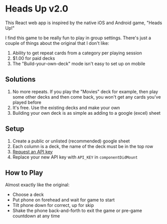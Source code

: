 # Heads Up v2.0

This React web app is inspired by the native iOS and Android game, "Heads Up!"

I find this game to be really fun to play in group settings. There's just a couple of things about the original that I don't like:

1. Ability to get repeat cards from a category per playing session
2. $1.00 for paid decks
3. The "Build-your-own-deck" mode isn't easy to set up on mobile

## Solutions

1. No more repeats. If you play the "Movies" deck for example, then play some other decks and then come back, you won't get any cards you've played before
2. It's free. Use the existing decks and make your own
3. Building your own deck is as simple as adding to a google (excel) sheet

## Setup
1. Create a public or unlisted (recommended) google sheet
2. Each column is a deck, the name of the deck must be in the top row
3. [Request an API key][1]
4. Replace your new API key with `API_KEY` in `componentDidMount`

## How to Play

Almost exactly like the original:

* Choose a deck
* Put phone on forehead and wait for game to start
* Tilt phone down for correct, up for skip
* Shake the phone back-and-forth to exit the game or pre-game countdown at any time

[1]: https://developers.google.com/sheets/api/guides/authorizing#APIKey
